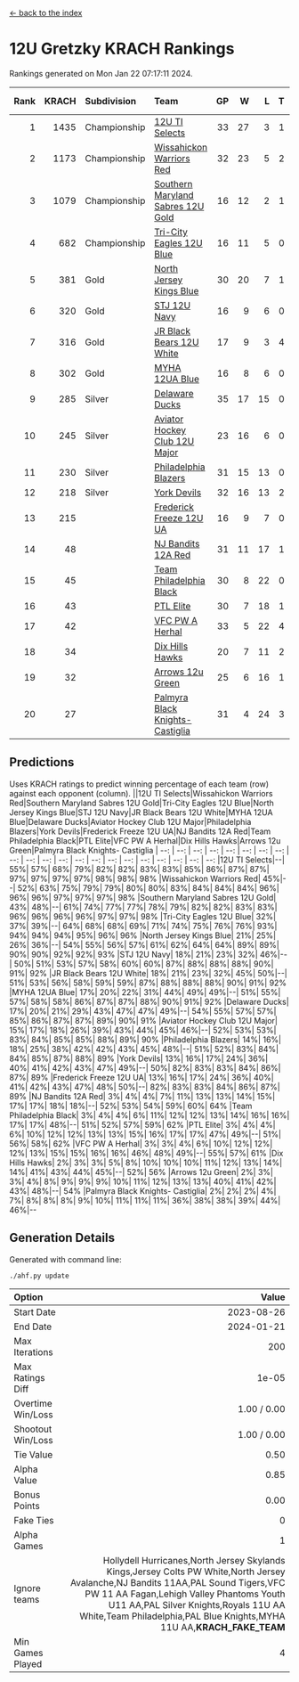 [<- back to the index](readme.md)
# 12U Gretzky KRACH Rankings
Rankings generated on Mon Jan 22 07:17:11 2024.

Rank|KRACH|Subdivision|Team|GP|W|L|T|OTW|OTL|SoS|Exp Wins|Win Diff
---:|---:|:---|:---|---:|---:|---:|---:|---:|---:|---:|---:|---:
1|1435|Championship|[12U TI Selects](https://gamesheetstats.com/seasons/3659/teams/140450/schedule)|33|27|3|1|0|2|347|28.3|-0.0
2|1173|Championship|[Wissahickon Warriors Red](https://gamesheetstats.com/seasons/3659/teams/140468/schedule)|32|23|5|2|2|0|357|26.8|-0.0
3|1079|Championship|[Southern Maryland Sabres 12U Gold](https://gamesheetstats.com/seasons/3659/teams/140463/schedule)|16|12|2|1|0|1|419|13.3|-0.0
4|682|Championship|[Tri-City Eagles 12U Blue](https://gamesheetstats.com/seasons/3659/teams/140466/schedule)|16|11|5|0|0|0|448|11.8|-0.0
5|381|Gold|[North Jersey Kings Blue](https://gamesheetstats.com/seasons/3659/teams/140459/schedule)|30|20|7|1|2|0|223|23.4|0.0
6|320|Gold|[STJ 12U Navy](https://gamesheetstats.com/seasons/3659/teams/140464/schedule)|16|9|6|0|1|0|353|10.8|-0.0
7|316|Gold|[JR Black Bears 12U White](https://gamesheetstats.com/seasons/3659/teams/140456/schedule)|17|9|3|4|0|1|375|11.8|-0.0
8|302|Gold|[MYHA 12UA Blue](https://gamesheetstats.com/seasons/3659/teams/140457/schedule)|16|8|6|0|1|1|429|9.8|-0.0
9|285|Silver|[Delaware Ducks](https://gamesheetstats.com/seasons/3659/teams/140453/schedule)|35|17|15|0|2|1|399|19.8|-0.0
10|245|Silver|[Aviator Hockey Club 12U Major](https://gamesheetstats.com/seasons/3659/teams/140452/schedule)|23|16|6|0|1|0|190|17.9|0.0
11|230|Silver|[Philadelphia Blazers](https://gamesheetstats.com/seasons/3659/teams/140461/schedule)|31|15|13|0|2|1|384|17.8|-0.0
12|218|Silver|[York Devils](https://gamesheetstats.com/seasons/3659/teams/140469/schedule)|32|16|13|2|1|0|351|18.8|-0.0
13|215||[Frederick Freeze 12U UA](https://gamesheetstats.com/seasons/3659/teams/140455/schedule)|16|9|7|0|0|0|352|9.8|-0.0
14|48||[NJ Bandits 12A Red](https://gamesheetstats.com/seasons/3659/teams/140458/schedule)|31|11|17|1|0|2|249|12.4|0.0
15|45||[Team Philadelphia Black](https://gamesheetstats.com/seasons/3659/teams/140465/schedule)|30|8|22|0|0|0|304|8.9|0.0
16|43||[PTL Elite](https://gamesheetstats.com/seasons/3659/teams/140462/schedule)|30|7|18|1|2|2|266|10.4|0.0
17|42||[VFC PW A Herhal](https://gamesheetstats.com/seasons/3659/teams/140467/schedule)|33|5|22|4|1|1|359|8.8|-0.0
18|34||[Dix Hills Hawks](https://gamesheetstats.com/seasons/3659/teams/140454/schedule)|20|7|11|2|0|0|109|8.9|0.0
19|32||[Arrows 12u Green](https://gamesheetstats.com/seasons/3659/teams/140451/schedule)|25|6|16|1|2|0|197|9.4|0.0
20|27||[Palmyra Black Knights- Castiglia](https://gamesheetstats.com/seasons/3659/teams/140460/schedule)|31|4|24|3|0|0|384|6.4|0.0

## Predictions
Uses KRACH ratings to predict winning percentage of each team (row) against each opponent (column).
||12U TI Selects|Wissahickon Warriors Red|Southern Maryland Sabres 12U Gold|Tri-City Eagles 12U Blue|North Jersey Kings Blue|STJ 12U Navy|JR Black Bears 12U White|MYHA 12UA Blue|Delaware Ducks|Aviator Hockey Club 12U Major|Philadelphia Blazers|York Devils|Frederick Freeze 12U UA|NJ Bandits 12A Red|Team Philadelphia Black|PTL Elite|VFC PW A Herhal|Dix Hills Hawks|Arrows 12u Green|Palmyra Black Knights- Castiglia
| --: | --: | --: | --: | --: | --: | --: | --: | --: | --: | --: | --: | --: | --: | --: | --: | --: | --: | --: | --: | --: 
|12U TI Selects|--| 55%| 57%| 68%| 79%| 82%| 82%| 83%| 83%| 85%| 86%| 87%| 87%| 97%| 97%| 97%| 97%| 98%| 98%| 98%
|Wissahickon Warriors Red| 45%|--| 52%| 63%| 75%| 79%| 79%| 80%| 80%| 83%| 84%| 84%| 84%| 96%| 96%| 96%| 97%| 97%| 97%| 98%
|Southern Maryland Sabres 12U Gold| 43%| 48%|--| 61%| 74%| 77%| 77%| 78%| 79%| 82%| 82%| 83%| 83%| 96%| 96%| 96%| 96%| 97%| 97%| 98%
|Tri-City Eagles 12U Blue| 32%| 37%| 39%|--| 64%| 68%| 68%| 69%| 71%| 74%| 75%| 76%| 76%| 93%| 94%| 94%| 94%| 95%| 96%| 96%
|North Jersey Kings Blue| 21%| 25%| 26%| 36%|--| 54%| 55%| 56%| 57%| 61%| 62%| 64%| 64%| 89%| 89%| 90%| 90%| 92%| 92%| 93%
|STJ 12U Navy| 18%| 21%| 23%| 32%| 46%|--| 50%| 51%| 53%| 57%| 58%| 60%| 60%| 87%| 88%| 88%| 88%| 90%| 91%| 92%
|JR Black Bears 12U White| 18%| 21%| 23%| 32%| 45%| 50%|--| 51%| 53%| 56%| 58%| 59%| 59%| 87%| 88%| 88%| 88%| 90%| 91%| 92%
|MYHA 12UA Blue| 17%| 20%| 22%| 31%| 44%| 49%| 49%|--| 51%| 55%| 57%| 58%| 58%| 86%| 87%| 87%| 88%| 90%| 91%| 92%
|Delaware Ducks| 17%| 20%| 21%| 29%| 43%| 47%| 47%| 49%|--| 54%| 55%| 57%| 57%| 85%| 86%| 87%| 87%| 89%| 90%| 91%
|Aviator Hockey Club 12U Major| 15%| 17%| 18%| 26%| 39%| 43%| 44%| 45%| 46%|--| 52%| 53%| 53%| 83%| 84%| 85%| 85%| 88%| 89%| 90%
|Philadelphia Blazers| 14%| 16%| 18%| 25%| 38%| 42%| 42%| 43%| 45%| 48%|--| 51%| 52%| 83%| 84%| 84%| 85%| 87%| 88%| 89%
|York Devils| 13%| 16%| 17%| 24%| 36%| 40%| 41%| 42%| 43%| 47%| 49%|--| 50%| 82%| 83%| 83%| 84%| 86%| 87%| 89%
|Frederick Freeze 12U UA| 13%| 16%| 17%| 24%| 36%| 40%| 41%| 42%| 43%| 47%| 48%| 50%|--| 82%| 83%| 83%| 84%| 86%| 87%| 89%
|NJ Bandits 12A Red|  3%|  4%|  4%|  7%| 11%| 13%| 13%| 14%| 15%| 17%| 17%| 18%| 18%|--| 52%| 53%| 54%| 59%| 60%| 64%
|Team Philadelphia Black|  3%|  4%|  4%|  6%| 11%| 12%| 12%| 13%| 14%| 16%| 16%| 17%| 17%| 48%|--| 51%| 52%| 57%| 59%| 62%
|PTL Elite|  3%|  4%|  4%|  6%| 10%| 12%| 12%| 13%| 13%| 15%| 16%| 17%| 17%| 47%| 49%|--| 51%| 56%| 58%| 62%
|VFC PW A Herhal|  3%|  3%|  4%|  6%| 10%| 12%| 12%| 12%| 13%| 15%| 15%| 16%| 16%| 46%| 48%| 49%|--| 55%| 57%| 61%
|Dix Hills Hawks|  2%|  3%|  3%|  5%|  8%| 10%| 10%| 10%| 11%| 12%| 13%| 14%| 14%| 41%| 43%| 44%| 45%|--| 52%| 56%
|Arrows 12u Green|  2%|  3%|  3%|  4%|  8%|  9%|  9%|  9%| 10%| 11%| 12%| 13%| 13%| 40%| 41%| 42%| 43%| 48%|--| 54%
|Palmyra Black Knights- Castiglia|  2%|  2%|  2%|  4%|  7%|  8%|  8%|  8%|  9%| 10%| 11%| 11%| 11%| 36%| 38%| 38%| 39%| 44%| 46%|--

## Generation Details

Generated with command line:
```
./ahf.py update
```

| Option | Value |
| :----- | ----: |
| Start Date | 2023-08-26 |
| End Date | 2024-01-21 |
| Max Iterations | 200 |
| Max Ratings Diff | 1e-05 |
| Overtime Win/Loss | 1.00 / 0.00 |
| Shootout Win/Loss | 1.00 / 0.00 |
| Tie Value | 0.50 |
| Alpha Value | 0.85 |
| Bonus Points | 0.00 |
| Fake Ties | 0 |
| Alpha Games | 1 |
| Ignore teams | Hollydell Hurricanes,North Jersey Skylands Kings,Jersey Colts PW White,North Jersey Avalanche,NJ Bandits 11AA,PAL Sound Tigers,VFC PW 11 AA Fagan,Lehigh Valley Phantoms Youth U11 AA,PAL Silver Knights,Royals 11U AA White,Team Philadelphia,PAL Blue Knights,MYHA 11U AA,__KRACH_FAKE_TEAM__ |
| Min Games Played | 4 |

